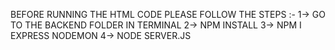 BEFORE RUNNING THE HTML CODE PLEASE FOLLOW THE STEPS :-
1-> GO TO THE BACKEND FOLDER IN TERMINAL
2-> NPM INSTALL
3-> NPM I EXPRESS NODEMON
4-> NODE SERVER.JS
